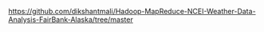 https://github.com/dikshantmali/Hadoop-MapReduce-NCEI-Weather-Data-Analysis-FairBank-Alaska/tree/master
